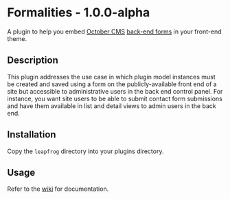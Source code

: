 # Formalities - 1.0.0-alpha

A plugin to help you embed [October CMS](https://octobercms.com) [back-end forms](https://octobercms.com/docs/backend/forms) in your front-end theme.

## Description

This plugin addresses the use case in which plugin model instances must be created and saved using a form on the publicly-available front end of a site but accessible to administrative users in the back end control panel. For instance, you want site users to be able to submit contact form submissions and have them available in list and detail views to admin users in the back end.

## Installation

Copy the `leapfrog` directory into your plugins directory.

## Usage

Refer to the [wiki](https://github.com/aarontalcott/october-cms-formalities/wiki/) for documentation.
